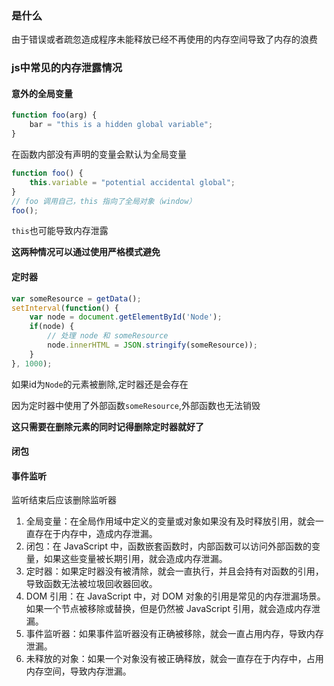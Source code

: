 ### 是什么

由于错误或者疏忽造成程序未能释放已经不再使用的内存空间导致了内存的浪费

### js中常见的内存泄露情况

#### 意外的全局变量

```js
function foo(arg) {
    bar = "this is a hidden global variable";
}
```

在函数内部没有声明的变量会默认为全局变量

```js
function foo() {
    this.variable = "potential accidental global";
}
// foo 调用自己，this 指向了全局对象（window）
foo();
```

`this`也可能导致内存泄露

**这两种情况可以通过使用严格模式避免**

#### 定时器

```js
var someResource = getData();
setInterval(function() {
    var node = document.getElementById('Node');
    if(node) {
        // 处理 node 和 someResource
        node.innerHTML = JSON.stringify(someResource));
    }
}, 1000);
```

如果id为`Node`的元素被删除,定时器还是会存在

因为定时器中使用了外部函数`someResource`,外部函数也无法销毁

**这只需要在删除元素的同时记得删除定时器就好了**

#### 闭包

#### 事件监听

监听结束后应该删除监听器



1. 全局变量：在全局作用域中定义的变量或对象如果没有及时释放引用，就会一直存在于内存中，造成内存泄漏。
2. 闭包：在 JavaScript 中，函数嵌套函数时，内部函数可以访问外部函数的变量，如果这些变量被长期引用，就会造成内存泄漏。
3. 定时器：如果定时器没有被清除，就会一直执行，并且会持有对函数的引用，导致函数无法被垃圾回收器回收。
4. DOM 引用：在 JavaScript 中，对 DOM 对象的引用是常见的内存泄漏场景。如果一个节点被移除或替换，但是仍然被 JavaScript 引用，就会造成内存泄漏。
5. 事件监听器：如果事件监听器没有正确被移除，就会一直占用内存，导致内存泄漏。
6. 未释放的对象：如果一个对象没有被正确释放，就会一直存在于内存中，占用内存空间，导致内存泄漏。

















